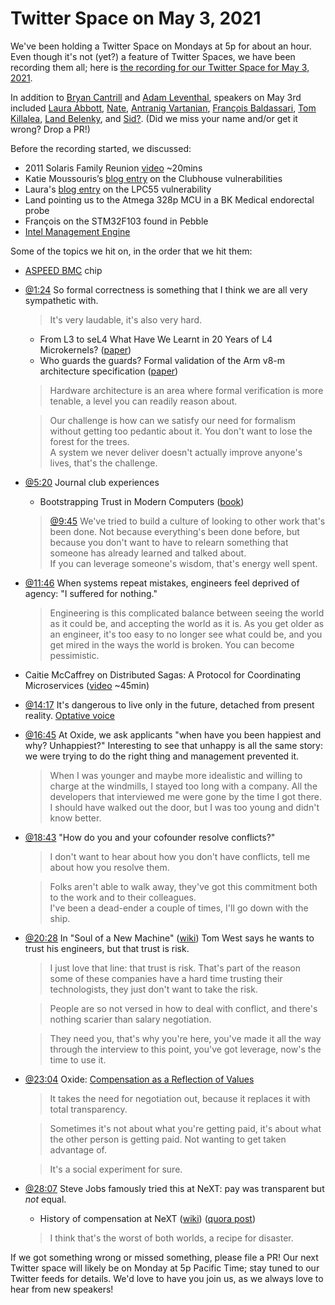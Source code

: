 # Twitter Space on May 3, 2021

We've been holding a Twitter Space on Mondays at 5p for about an hour.
Even though it's not (yet?) a feature of Twitter Spaces, we have been
recording them all; here is
[the recording for our Twitter Space for May 3, 2021](https://youtu.be/h-WSU3kiXVg).

In addition to
[Bryan Cantrill](https://twitter.com/bcantrill) and
[Adam Leventhal](https://twitter.com/ahl),
speakers on May 3rd included
[Laura Abbott](https://twitter.com/openlabbott),
[Nate](https://twitter.com/perlhack),
[Antranig Vartanian](https://twitter.com/antranigv),
[François Baldassari](https://twitter.com/baldassarifr),
[Tom Killalea](https://twitter.com/tomk_),
[Land Belenky](https://twitter.com/LBelenky),
and [Sid?]().
(Did we miss your name and/or get it wrong? Drop a PR!)

Before the recording started, we discussed:

- 2011 Solaris Family Reunion [video](https://www.youtube.com/watch?v=g0591H_kHwo) ~20mins
- Katie Moussouris’s [blog entry][km-vul] on the Clubhouse vulnerabilities
- Laura's [blog entry][lcp55] on the LPC55 vulnerability
- Land pointing us to the Atmega 328p MCU in a BK Medical endorectal probe
- François on the STM32F103 found in Pebble
- [Intel Management Engine](https://en.wikipedia.org/wiki/Intel_Management_Engine)

Some of the topics we hit on, in the order that we hit them:

- [ASPEED BMC](http://www.aspeedtech.com/server_ast1050/) chip
- [@1:24](https://youtu.be/h-WSU3kiXVg?t=84)
  So formal correctness is something that I think we are all very sympathetic with.
  > It's very laudable, it's also very hard.
  - From L3 to seL4 What Have We Learnt in 20 Years of L4 Microkernels?
    ([paper][l3-to-sel4])
  - Who guards the guards? Formal validation of the Arm v8-m architecture specification
    ([paper][who-guards])
  > Hardware architecture is an area where formal verification is more tenable,
  > a level you can readily reason about.
  
  > Our challenge is how can we satisfy our need for formalism without getting too
  > pedantic about it.
  > You don't want to lose the forest for the trees. \
  > A system we never deliver doesn't actually improve anyone's lives, that's the challenge.
- [@5:20](https://youtu.be/h-WSU3kiXVg?t=320) Journal club experiences
  - Bootstrapping Trust in Modern Computers ([book][bootstrap-trust])
  > [@9:45](https://youtu.be/h-WSU3kiXVg?t=585)
  > We've tried to build a culture of looking to other work that's been done.
  > Not because everything's been done before, but because you don't want to have to
  > relearn something that someone has already learned and talked about. \
  > If you can leverage someone's wisdom, that's energy well spent.
- [@11:46](https://youtu.be/h-WSU3kiXVg?t=706)
  When systems repeat mistakes, engineers feel deprived of agency:
  "I suffered for nothing."
  > Engineering is this complicated balance between seeing the world as it could be,
  > and accepting the world as it is.
  > As you get older as an engineer, it's too easy to no longer see what could be,
  > and you get mired in the ways the world is broken. You can become pessimistic.
- Caitie McCaffrey on Distributed Sagas: A Protocol for Coordinating Microservices
  ([video][sagas] ~45min)
- [@14:17](https://youtu.be/h-WSU3kiXVg?t=857)
  It's dangerous to live only in the future, detached from present reality.
  [Optative voice][optative]
- [@16:45](https://youtu.be/h-WSU3kiXVg?t=1005)
  At Oxide, we ask applicants "when have you been happiest and why? Unhappiest?"
  Interesting to see that unhappy is all the same story:
  we were trying to do the right thing and management prevented it.
  > When I was younger and maybe more idealistic and willing to charge at the windmills,
  > I stayed too long with a company.
  > All the developers that interviewed me were gone by the time I got there.
  > I should have walked out the door, but I was too young and didn't know better.
- [@18:43](https://youtu.be/h-WSU3kiXVg?t=1123)
  "How do you and your cofounder resolve conflicts?"
  > I don't want to hear about how you don't have conflicts, tell me about how you resolve them.
  
  > Folks aren't able to walk away, they've got
  > this commitment both to the work and to their colleagues. \
  > I've been a dead-ender a couple of times, I'll go down with the ship.
- [@20:28](https://youtu.be/h-WSU3kiXVg?t=1228)
  In "Soul of a New Machine" ([wiki](https://en.wikipedia.org/wiki/The_Soul_of_a_New_Machine))
  Tom West says he wants to trust his engineers, but that trust is risk.
  > I just love that line: that trust is risk.
  > That's part of the reason some of these companies
  > have a hard time trusting their technologists,
  > they just don't want to take the risk.

  > People are so not versed in how to deal with conflict,
  > and there's nothing scarier than salary negotiation.

  > They need you, that's why you're here, you've made it all the way through the
  > interview to this point, you've got leverage, now's the time to use it.
- [@23:04](https://youtu.be/h-WSU3kiXVg?t=1384)
  Oxide: [Compensation as a Reflection of Values][oxide-comp]
  > It takes the need for negotiation out,
  > because it replaces it with total transparency.
  
  > Sometimes it's not about what you're getting paid,
  > it's about what the other person is getting paid.
  > Not wanting to get taken advantage of.

  > It's a social experiment for sure.
- [@28:07](https://youtu.be/h-WSU3kiXVg?t=1687)
  Steve Jobs famously tried this at NeXT: pay was transparent but _not_ equal.
  - History of compensation at NeXT ([wiki][next-wiki]) ([quora post][next-quora])
  > I think that's the worst of both worlds, a recipe for disaster.

If we got something wrong or missed something, please file a PR!
Our next Twitter space will likely be on Monday at 5p Pacific Time; stay tuned
to our Twitter feeds for details.  We'd love to have you join us, as we
always love to hear from new speakers!

[km-vul]: https://www.lutasecurity.com/post/new-clubhouse-security-vulnerabilities-could-happen-to-any-growing-unicorn
[l3-to-sel4]: https://dl.acm.org/doi/10.1145/2517349.2522720
[who-guards]: https://dl.acm.org/doi/10.1145/3133912
[sagas]: https://www.youtube.com/watch?v=0UTOLRTwOX0
[bootstrap-trust]: https://www.andrew.cmu.edu/user/bparno/papers/BootstrappingTrustBook.pdf
[lcp55]: https://oxide.computer/blog/lpc55
[optative]: https://en.wikipedia.org/wiki/Optative_(Ancient_Greek)
[oxide-comp]: https://oxide.computer/blog/compensation-as-a-reflection-of-values
[next-wiki]: https://en.wikipedia.org/wiki/NeXT#Corporate_culture_and_community
[next-quora]: https://www.quora.com/How-did-Steve-Jobss-experiment-of-publicizing-all-NeXT-employees-salaries-and-having-only-two-pay-grades-fare
